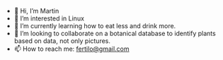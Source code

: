 - 👋 Hi, I’m Martin
- 👀 I’m interested in Linux
- 🌱 I’m currently learning how to eat less and drink more. 
- 💞️ I’m looking to collaborate on a botanical database to identify plants based on data, not only pictures. 
- 📫 How to reach me: fertilo@gmail.com

<!---
fertilo/fertilo is a ✨ special ✨ repository because its `README.md` (this file) appears on your GitHub profile.
You can click the Preview link to take a look at your changes.
--->
